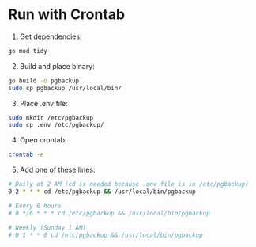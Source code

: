 # Run with Crontab

1. Get dependencies:
```bash
go mod tidy
```

2. Build and place binary:
```bash
go build -o pgbackup
sudo cp pgbackup /usr/local/bin/
```

3. Place .env file:
```bash
sudo mkdir /etc/pgbackup
sudo cp .env /etc/pgbackup/
```

4. Open crontab:
```bash
crontab -e
```

5. Add one of these lines:
```bash
# Daily at 2 AM (cd is needed because .env file is in /etc/pgbackup)
0 2 * * * cd /etc/pgbackup && /usr/local/bin/pgbackup

# Every 6 hours
# 0 */6 * * * cd /etc/pgbackup && /usr/local/bin/pgbackup

# Weekly (Sunday 1 AM)
# 0 1 * * 0 cd /etc/pgbackup && /usr/local/bin/pgbackup
```
